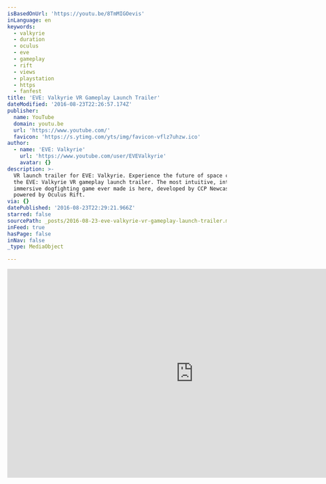 ```yaml
---
isBasedOnUrl: 'https://youtu.be/8TmMIGOevis'
inLanguage: en
keywords:
  - valkyrie
  - duration
  - oculus
  - eve
  - gameplay
  - rift
  - views
  - playstation
  - https
  - fanfest
title: 'EVE: Valkyrie VR Gameplay Launch Trailer'
dateModified: '2016-08-23T22:26:57.174Z'
publisher:
  name: YouTube
  domain: youtu.be
  url: 'https://www.youtube.com/'
  favicon: 'https://s.ytimg.com/yts/img/favicon-vflz7uhzw.ico'
author:
  - name: 'EVE: Valkyrie'
    url: 'https://www.youtube.com/user/EVEValkyrie'
    avatar: {}
description: >-
  VR launch trailer for EVE: Valkyrie. Experience the future of space combat in
  the EVE: Valkyrie VR gameplay launch trailer. The most intuitive, intense, and
  immersive dogfighting game ever made is here, developed by CCP Newcastle and
  powered by Oculus Rift.
via: {}
datePublished: '2016-08-23T22:29:21.966Z'
starred: false
sourcePath: _posts/2016-08-23-eve-valkyrie-vr-gameplay-launch-trailer.md
inFeed: true
hasPage: false
inNav: false
_type: MediaObject

---
```

<iframe src="https://cdn.embedly.com/widgets/media.html?src=https%3A%2F%2Fwww.youtube.com%2Fembed%2F8TmMIGOevis%3Ffeature%3Doembed&amp;url=http%3A%2F%2Fwww.youtube.com%2Fwatch%3Fv%3D8TmMIGOevis&amp;image=https%3A%2F%2Fi.ytimg.com%2Fvi%2F8TmMIGOevis%2Fhqdefault.jpg&amp;key=b7d04c9b404c499eba89ee7072e1c4f7&amp;type=text%2Fhtml&amp;schema=youtube" width="854" height="480" scrolling="no" frameborder="0" allowfullscreen="" style=""></iframe>